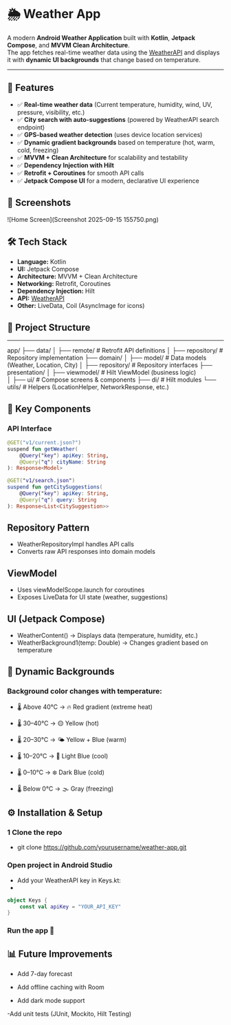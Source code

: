 # 🌦️ Weather App

A modern **Android Weather Application** built with **Kotlin**, **Jetpack Compose**, and **MVVM Clean Architecture**.  
The app fetches real-time weather data using the [WeatherAPI](https://www.weatherapi.com/) and displays it with **dynamic UI backgrounds** that change based on temperature.  

---

## 🚀 Features

- ✅ **Real-time weather data** (Current temperature, humidity, wind, UV, pressure, visibility, etc.)  
- ✅ **City search with auto-suggestions** (powered by WeatherAPI search endpoint)  
- ✅ **GPS-based weather detection** (uses device location services)  
- ✅ **Dynamic gradient backgrounds** based on temperature (hot, warm, cold, freezing)  
- ✅ **MVVM + Clean Architecture** for scalability and testability  
- ✅ **Dependency Injection with Hilt**  
- ✅ **Retrofit + Coroutines** for smooth API calls  
- ✅ **Jetpack Compose UI** for a modern, declarative UI experience  



## 📸 Screenshots

![Home Screen](Screenshot 2025-09-15 155750.png)

## 🛠️ Tech Stack

- **Language:** Kotlin  
- **UI:** Jetpack Compose  
- **Architecture:** MVVM + Clean Architecture  
- **Networking:** Retrofit, Coroutines  
- **Dependency Injection:** Hilt  
- **API:** [WeatherAPI](https://www.weatherapi.com/)  
- **Other:** LiveData, Coil (AsyncImage for icons)

## 📂 Project Structure

---

app/
├── data/
│ ├── remote/ # Retrofit API definitions
│ ├── repository/ # Repository implementation
├── domain/
│ ├── model/ # Data models (Weather, Location, City)
│ ├── repository/ # Repository interfaces
├── presentation/
│ ├── viewmodel/ # Hilt ViewModel (business logic)  
│ ├── ui/ # Compose screens & components
├── di/ # Hilt modules
└── utils/ # Helpers (LocationHelper, NetworkResponse, etc.)


## 🔑 Key Components

### API Interface

```kotlin
@GET("v1/current.json?")
suspend fun getWeather(
    @Query("key") apiKey: String,
    @Query("q") cityName: String
): Response<Model>

@GET("v1/search.json")
suspend fun getCitySuggestions(
    @Query("key") apiKey: String,
    @Query("q") query: String
): Response<List<CitySuggestion>>

```
## Repository Pattern

- WeatherRepositoryImpl handles API calls
- Converts raw API responses into domain models

## ViewModel

- Uses viewModelScope.launch for coroutines
- Exposes LiveData for UI state (weather, suggestions)

## UI (Jetpack Compose)

- WeatherContent() → Displays data (temperature, humidity, etc.)
- WeatherBackground1(temp: Double) → Changes gradient based on temperature


## 🎨 Dynamic Backgrounds

### Background color changes with temperature:

- 🌡️ Above 40°C → 🔥 Red gradient (extreme heat)

- 🌡️ 30–40°C → 🟡 Yellow (hot)

- 🌡️ 20–30°C → 🌤️ Yellow + Blue (warm)

- 🌡️ 10–20°C → 🌊 Light Blue (cool)

- 🌡️ 0–10°C → ❄️ Dark Blue (cold)

- 🌡️ Below 0°C → 🌫️ Gray (freezing)

## ⚙️ Installation & Setup

### 1 Clone the repo

- git clone https://github.com/yourusername/weather-app.git

### Open project in Android Studio

- Add your WeatherAPI key in Keys.kt:
- 
```kotlin
object Keys {
    const val apiKey = "YOUR_API_KEY"
}
```

### Run the app 🚀

## 📊 Future Improvements

- Add 7-day forecast

- Add offline caching with Room

-  Add dark mode support

-Add unit tests (JUnit, Mockito, Hilt Testing)







